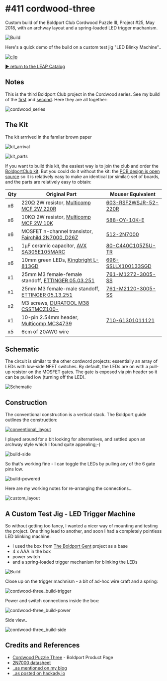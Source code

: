 # #411 cordwood-three

Custom build of the Boldport Club Cordwood Puzzle III, Project #25, May 2018, with an archway layout and a spring-loaded LED trigger machanism.

![Build](./assets/cordwood-three_build.jpg?raw=true)

Here's a quick demo of the build on a custom test jig "LED Blinky Machine"..

[![clip](https://img.youtube.com/vi/ol5FfNbUmC8/0.jpg)](https://www.youtube.com/watch?v=ol5FfNbUmC8)

[:arrow_forward: return to the LEAP Catalog](https://leap.tardate.com)

## Notes

This is the third Boldport Club project in the Cordwood series.
See my build of the [first](../cordwood) and [second](../cordwood-too).
Here they are all together:

![cordwood_series](./assets/cordwood_series.jpg?raw=true)

## The Kit

The kit arrrived in the familar brown paper

![kit_arrival](./assets/kit_arrival.jpg?raw=true)

![kit_parts](./assets/kit_parts.jpg?raw=true)

If you want to build this kit, the easiest way is to join the club and order the [BoldportClub kit](https://www.boldport.com/products/cordwood-puzzle-three).
But you could do it without the kit:
the [PCB design is open source](https://github.com/boldport/cordwood-three) so it is relatively easy to make an identical (or similar) set of boards,
and the parts are relatively easy to obtain:

| Qty | Original Part                                                                        | Mouser Equivalent |
|-----|--------------------------------------------------------------------------------------|-----------------------|
| x6  | 220Ω 2W resistor, [Multicomp MCF 2W 220R](http://uk.farnell.com/9338152)             | [603-RSF2WSJR-52-220R](https://www.mouser.com/ProductDetail/Yageo/RSF2WSJR-52-220R?qs=sGAEpiMZZMtlubZbdhIBIFynSgUwx%2fG%2fVcNTMKWkBVc%3d) |
| x6  | 10KΩ 2W resistor, [Multicomp MCF 2W 10K](http://uk.farnell.com/9338063)              | [588-OY-10K-E](https://www.mouser.com/ProductDetail/Ohmite/OY103KE?qs=sGAEpiMZZMtlubZbdhIBIENcR%2f1aUFb0kWRlpIpjQPo%3d) |
| x6  | MOSFET n-channel transistor, [Fairchild 2N7000_D26Z](http://uk.farnell.com/1467958)  | [512-2N7000](https://www.mouser.com/ProductDetail/ON-Semiconductor/2N7000?qs=sGAEpiMZZMshyDBzk1%2fWi9bHELEahoDnY1fyKF6A6Ko%3d) |
| x1  | 1µF ceramic capacitor, [AVX SA305E105MARC](http://uk.farnell.com/1100420)            | [80-C440C105Z5U-TR](https://www.mouser.com/ProductDetail/KEMET/C440C105Z5U5TA7200?qs=sGAEpiMZZMt3KoXD5rJ2N1KrDHDg1VQtN0J20Zv5eAs%3d) |
| x6  | 10mm green LEDs, [Kingbright L-813GD](http://uk.farnell.com/1142462)                 | [696-SSLLX100133SGD](https://www.mouser.com/ProductDetail/Lumex/SSL-LX100133SGD?qs=sGAEpiMZZMvHYEB9WUp7ElLqM0HAvqw0twtzB6l130A%3d) |
| x1  | 25mm M3 female-female standoff, [ETTINGER 05.03.251](http://uk.farnell.com/1466783)  | [761-M1272-3005-SS](https://www.mouser.com/ProductDetail/RAF-Electronic-Hardware/M1272-3005-SS?qs=sGAEpiMZZMtrde5aJd3qwxLSm3K1%252btbtQheXQAV4RR4%3d) |
| x1  | 25mm M3 female-male standoff, [ETTINGER 05.13.251](http://uk.farnell.com/1466786)    | [761-M2120-3005-SS](https://www.mouser.com/ProductDetail/RAF-Electronic-Hardware/M2120-3005-SS?qs=sGAEpiMZZMtrde5aJd3qwxLSm3K1%252btbtlmbMF%2f0uUho%3d) |
| x2  | M3 screws, [DURATOOL M38 CSSTMCZ100-](http://uk.farnell.com/1419786)                 | |
| x1  | 10-pin 2.54mm header, [Multicomp MC34739](http://uk.farnell.com/1593423)             | [710-61301011121](https://www.mouser.com/ProductDetail/Wurth-Electronics/61301011121?qs=sGAEpiMZZMs%252bGHln7q6pm%252bxnWLfLL2%2f91bcOqZDLfIg%3d) |
| x5  | 6cm of 20AWG wire                                                                    | |


## Schematic

The circuit is similar to the other cordword projects: essentially an array of
LEDs with low-side NFET switches. By default, the LEDs are on with a pull-up resistor on the MOSFET gates.
The gate is exposed via pin header so it can be pulled low (turning off the LED).

![Schematic](./assets/cordwood-three_schematic.jpg?raw=true)

## Construction

The conventional construction is a vertical stack. The Boldport guide outlines the construction:

[![conventional_layout](./assets/conventional_layout.jpg?raw=true)](https://www.boldport.com/products/cordwood-puzzle-three)

I played around for a bit looking for alternatives, and settled upon an archway style which I found quite appealing;-)

![build-side](./assets/build-side.jpg?raw=true)

So that's working fine - I can toggle the LEDs by pulling any of the 6 gate pins low.

![build-powered](./assets/build-powered.jpg?raw=true)

Here are my working notes for re-arranging the connections...

![custom_layout](./assets/custom_layout.jpg?raw=true)


## A Custom Test Jig - LED Trigger Machine

So without getting too fancy, I wanted a nicer way of mounting and testing the project.
One thing lead to another, and soon I had a completely pointless LED blinking machine:

* I used the box from [The Boldport Gent](../TheGent) project as a base
* 4 x AAA in the box
* power switch
* and a spring-loaded trigger mechanism for blinking the LEDs

![Build](./assets/cordwood-three_build.jpg?raw=true)

Close up on the trigger machnism - a bit of ad-hoc wire craft and a spring:

![cordwood-three_build-trigger](./assets/cordwood-three_build-trigger.jpg?raw=true)

Power and switch connections inside the box:

![cordwood-three_build-power](./assets/cordwood-three_build-power.jpg?raw=true)

Side view..

![cordwood-three_build-side](./assets/cordwood-three_build-side.jpg?raw=true)

## Credits and References
* [Cordwood Puzzle Three](https://www.boldport.com/products/cordwood-puzzle-three) - Boldport Product Page
* [2N7000 datasheet](https://www.futurlec.com/Transistors/2N7000.shtml)
* [..as mentioned on my blog](https://blog.tardate.com/2018/08/leap411-cordwood-iii-archway-trigger-mod.html)
* [..as posted on hackady.io](https://hackaday.io/project/160666-cordwood-iii-led-blinking-machine)
